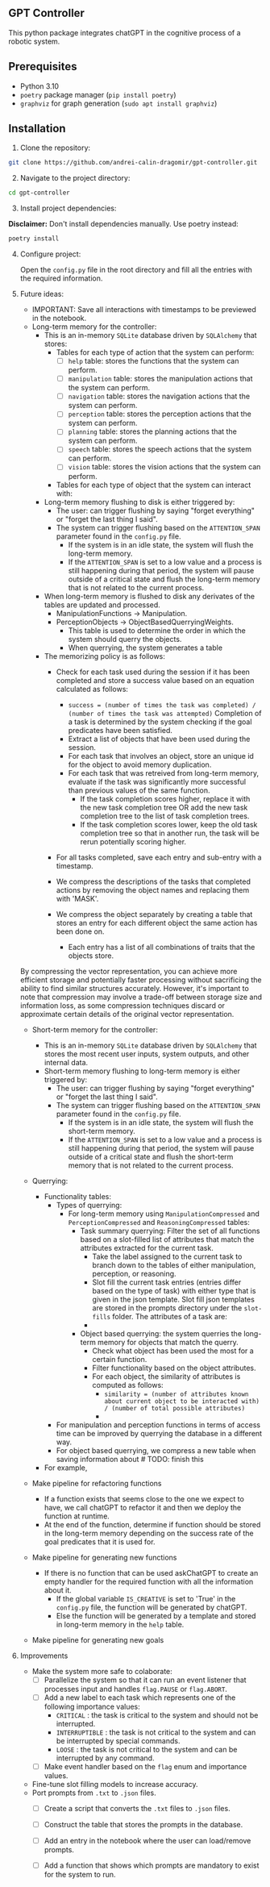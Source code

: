 ## GPT Controller

This python package integrates chatGPT in the cognitive process of a robotic system.

## Prerequisites

- Python 3.10
- `poetry` package manager (`pip install poetry`)
- `graphviz` for graph generation (`sudo apt install graphviz`) 

## Installation

1. Clone the repository:

```bash
git clone https://github.com/andrei-calin-dragomir/gpt-controller.git
```

2. Navigate to the project directory:

```bash
cd gpt-controller
```

3. Install project dependencies:

**Disclaimer:** Don't install dependencies manually. Use poetry instead:

```bash
poetry install
```
4. Configure project:

    Open the `config.py` file in the root directory and fill all the entries with the required information.

5. Future ideas:
    - IMPORTANT: Save all interactions with timestamps to be previewed in the notebook.
    - Long-term memory for the controller:
        - This is an in-memory `SQLite` database driven by `SQLAlchemy` that stores:
            - Tables for each type of action that the system can perform:
                - [ ] `help` table: stores the functions that the system can perform.
                - [ ] `manipulation` table: stores the manipulation actions that the system can perform.
                - [ ] `navigation` table: stores the navigation actions that the system can perform.
                - [ ] `perception` table: stores the perception actions that the system can perform.
                - [ ] `planning` table: stores the planning actions that the system can perform.
                - [ ] `speech` table: stores the speech actions that the system can perform.
                - [ ] `vision` table: stores the vision actions that the system can perform.
            - Tables for each type of object that the system can interact with:
        - Long-term memory flushing to disk is either triggered by:
            - The user: can trigger flushing by saying "forget everything" or "forget the last thing I said".
            - The system can trigger flushing based on the `ATTENTION_SPAN` parameter found in the `config.py` file.
                - If the system is in an idle state, the system will flush the long-term memory.
                - If the `ATTENTION_SPAN` is set to a low value and a process is still happening during that period, the system will pause outside of a critical state and flush the long-term memory that is not related to the current process.
        - When long-term memory is flushed to disk any derivates of the tables are updated and processed.
            - ManipulationFunctions -> Manipulation.
            - PerceptionObjects -> ObjectBasedQuerryingWeights.
                - This table is used to determine the order in which the system should querry the objects.
                - When querrying, the system generates a table
        - The memorizing policy is as follows:
            - Check for each task used during the session if it has been completed and store a success value based on an equation calculated as follows:
                - `success = (number of times the task was completed) / (number of times the task was attempted)`
                Completion of a task is determined by the system checking if the goal predicates have been satisfied.
                - Extract a list of objects that have been used during the session.
                - For each task that involves an object, store an unique id for the object to avoid memory duplication.
                - For each task that was retreived from long-term memory, evaluate if the task was significantly more successful than previous values of the same function.
                    - If the task completion scores higher, replace it with the new task completion tree OR add the new task completion tree to the list of task completion trees.
                    - If the task completion scores lower, keep the old task completion tree so that in another run, the task will be rerun potentially scoring higher.
            - For all tasks completed, save each entry and sub-entry with a timestamp.

            - We compress the descriptions of the tasks that completed actions by removing the object names and replacing them with 'MASK'.
            - We compress the object separately by creating a table that stores an entry for each different object the same action has been done on.
                - Each entry has a list of all combinations of traits that the objects store.


    By compressing the vector representation, you can achieve more efficient storage and potentially faster processing without sacrificing the ability to find similar structures accurately. However, it's important to note that compression may involve a trade-off between storage size and information loss, as some compression techniques discard or approximate certain details of the original vector representation.
        
    - Short-term memory for the controller:
        - This is an in-memory `SQLite` database driven by `SQLAlchemy` that stores the most recent user inputs, system outputs, and other internal data.
        - Short-term memory flushing to long-term memory is either triggered by:
            - The user: can trigger flushing by saying "forget everything" or "forget the last thing I said".
            - The system can trigger flushing based on the `ATTENTION_SPAN` parameter found in the `config.py` file.
                - If the system is in an idle state, the system will flush the short-term memory.
                - If the `ATTENTION_SPAN` is set to a low value and a process is still happening during that period, the system will pause outside of a critical state and flush the short-term memory that is not related to the current process.

    - Querrying:
        - Functionality tables:
            - Types of querrying:
                - For long-term memory using `ManipulationCompressed` and `PerceptionCompressed` and `ReasoningCompressed` tables:
                    - Task summary querrying: Filter the set of all functions based on a slot-filled list of attributes that match the attributes extracted for the current task.
                        - Take the label assigned to the current task to branch down to the tables of either manipulation, perception, or reasoning.
                        - Slot fill the current task entries (entries differ based on the type of task) with either type that is given in the json template.
                        Slot fill json templates are stored in the prompts directory under the `slot-fills` folder.
                    The attributes of a task are:
                        -  
                    - Object based querrying: the system querries the long-term memory for objects that match the querry. 
                        - Check what object has been used the most for a certain function.
                        - Filter functionality based on the object attributes.
                        - For each object, the similarity of attributes is computed as follows:
                            - `similarity = (number of attributes known about current object to be interacted with) / (number of total possible attributes)`
                            - 
            - For manipulation and perception functions  in terms of access time can be improved by querrying the database in a different way.
            - For object based querrying, we compress a new table when saving information about # TODO: finish this
        - For example,
    
    - Make pipeline for refactoring functions
        - If a function exists that seems close to the one we expect to have, we call chatGPT to refactor it and then we deploy the function at runtime.
        - At the end of the function, determine if function should be stored in the long-term memory depending on the success rate of the goal predicates that it is used for.
    - Make pipeline for generating new functions
        - If there is no function that can be used askChatGPT to create an empty handler for the required function with all the information about it.
            - If the global variable `IS_CREATIVE` is set to 'True' in the `config.py` file, the function will be generated by chatGPT.
            - Else the function will be generated by a template and stored in long-term memory in the `help` table.
    - Make pipeline for generating new goals

6. Improvements
    - Make the system more safe to colaborate:
        - [ ] Parallelize the system so that it can run an event listener that processes input and handles `flag.PAUSE` or `flag.ABORT`.
        - [ ] Add a new label to each task which represents one of the following importance values:
            - `CRITICAL`        : the task is critical to the system and should not be interrupted.
            - `INTERRUPTIBLE`   : the task is not critical to the system and can be interrupted by special commands.
            - `LOOSE`           : the task is not critical to the system and can be interrupted by any command.
        - [ ] Make event handler based on the `flag` enum and importance values.
    - Fine-tune slot filling models to increase accuracy.
    - Port prompts from `.txt` to `.json` files.
        - [ ] Create a script that converts the `.txt` files to `.json` files.
        - [ ] Construct the table that stores the prompts in the database.
        - [ ] Add an entry in the notebook where the user can load/remove prompts.
        - [ ] Add a function that shows which prompts are mandatory to exist for the system to run.

